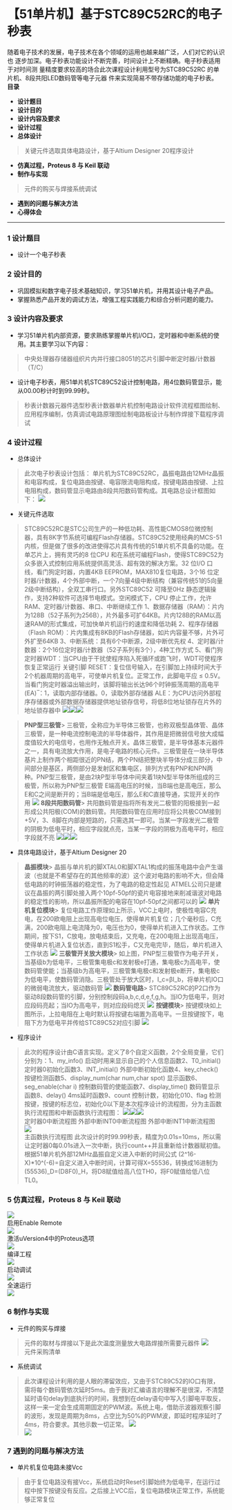 # 【51单片机】基于STC89C52RC的电子秒表

随着电子技术的发展，电子技术在各个领域的运用也越来越广泛，人们对它的认识也 逐步加深。电子秒表功能设计不断完善，时间设计上不断精确。电子秒表适用于对时间测 量精度要求较高的场合此次课程设计利用型号为STC89C52RC 的单片机、8段共阳LED数码管等电子元器 件来实现简易不带存储功能的电子秒表。<br />**目录**

- **设计题目**
- **设计目的**
- **设计内容及要求**
- **设计过程**
- **总体设计**
> 关键元件选取具体电路设计，基于Altium Designer 20程序设计

- **仿真过程，Proteus 8 与 Keil 联动**
- **制作与实现**
> 元件的购买与焊接系统调试

- **遇到的问题与解决方法**
- **心得体会**

---

<a name="ChwGC"></a>
### 1 设计题目

- 设计一个电子秒表
<a name="33XqR"></a>
### 2 设计目的

- 巩固模拟和数字电子技术基础知识，学习51单片机，并用其设计电子产品。
- 掌握熟悉产品开发的调试方法，增强工程实践能力和综合分析问题的能力。
<a name="Nw7GW"></a>
### 3 设计内容及要求

- 学习51单片机内部资源，要求熟练掌握单片机I/O口，定时器和中断系统的使用。其主要学习以下内容：
> 中央处理器存储器组织片内并行接口8051的芯片引脚中断定时器/计数器（T/C）

- 设计电子秒表，用51单片机STC89C52设计控制电路，用4位数码管显示，能从00.00秒计时到99.99秒。
> 秒表计数器元器件选型秒表计数器单片机控制电路设计软件流程框图绘制、应用程序编制，仿真调试电路原理图绘制电路板设计与制作焊接下载程序调试
<a name="Lc5Kl"></a>
### 4 设计过程

- 总体设计
> 此次电子秒表设计包括： 单片机为STC89C52RC，晶振电路由12MHz晶振和电容构成，复位电路由按键、电容限流电阻构成，按键电路由按键、上拉电阻构成，数码管显示电路由8段共阳数码管构成。其电路总设计框图如下：
![](https://cdn.nlark.com/yuque/0/2021/jpeg/1593351/1610972443890-f5040919-408f-41b4-944d-5ddbaf2c723b.jpeg#align=left&display=inline&height=313&margin=%5Bobject%20Object%5D&originHeight=450&originWidth=720&size=0&status=done&style=none&width=500)<br />

- 关键元件选取
> STC89C52RC是STC公司生产的一种低功耗、高性能CMOS8位微控制器，具有8K字节系统可编程Flash存储器。STC89C52使用经典的MCS-51内核，但是做了很多的改进使得芯片具有传统的51单片机不具备的功能。在单芯片上，拥有灵巧的8 位CPU 和在系统可编程Flash，使得STC89C52为众多嵌入式控制应用系统提供高灵活、超有效的解决方案。32 位I/O 口线，看门狗定时器，内置4KB EEPROM，MAX810复位电路，3个16 位定时器/计数器，4个外部中断，一个7向量4级中断结构（兼容传统51的5向量2级中断结构），全双工串行口。另外STC89C52 可降至0Hz 静态逻辑操作，支持2种软件可选择节电模式。空闲模式下，CPU 停止工作，允许RAM、定时器/计数器、串口、中断继续工作 1、数据存储器（RAM）：片内为128B（52子系列为256B），片外最多可扩64KB。片内128B的RAM以高速RAM的形式集成，可加快单片机运行的速度和降低功耗 2、程序存储器（Flash ROM）：片内集成有8KB的Flash存储器，如片内容量不够，片外可外扩至64KB 3、中断系统：具有6个中断源，2级中断优先权 4、定时器/计数器：2个16位定时器/计数器（52子系列有3个），4种工作方式 5、看门狗定时器WDT：当CPU由于干扰使程序陷入死循环或跑飞时，WDT可使程序恢复正常运行 关键引脚 RESET：复位信号输入，在引脚加上持续时间大于2个机器周期的高电平，可使单片机复位。正常工作，此脚电平应 ≤ 0.5V。当看门狗定时器溢出输出时，该脚将输出长达96个时钟振荡周期的高电平 (EA) ̅：1，读取内部存储器。0，读取外部存储器 ALE：为CPU访问外部程序存储器或外部数据存储器提供地址锁存信号，将低8位地址锁存在片外的地址锁存器中
![](https://cdn.nlark.com/yuque/0/2021/jpeg/1593351/1610972443833-8a91738f-1922-4788-95cc-31f71c811102.jpeg#align=left&display=inline&height=294&margin=%5Bobject%20Object%5D&originHeight=555&originWidth=483&size=0&status=done&style=none&width=256)![](https://cdn.nlark.com/yuque/0/2021/jpeg/1593351/1610972443876-c9f9f096-c682-40ec-8d23-85722eece765.jpeg#align=left&display=inline&height=288&margin=%5Bobject%20Object%5D&originHeight=414&originWidth=720&size=0&status=done&style=none&width=500)![](https://cdn.nlark.com/yuque/0/2021/jpeg/1593351/1610972443894-b836dd0f-1d01-4f54-8b02-b58ed474ea0f.jpeg#align=left&display=inline&height=271&margin=%5Bobject%20Object%5D&originHeight=300&originWidth=501&size=0&status=done&style=none&width=453)<br />

> **PNP型三极管**> 三极管，全称应为半导体三极管，也称双极型晶体管、晶体三极管，是一种电流控制电流的半导体器件，其作用是把微弱信号放大成幅度值较大的电信号，也用作无触点开关。晶体三极管，是半导体基本元器件之一，具有电流放大作用，是电子电路的核心元件。三极管是在一块半导体基片上制作两个相距很近的PN结，两个PN结把整块半导体分成三部分，中间部分是基区，两侧部分是发射区和集电区，排列方式有PNP和NPN两种。PNP型三极管，是由2块P型半导体中间夹着1块N型半导体所组成的三极管，所以称为PNP型三极管 E端高电压的时候，当B端也是高电压，那么E和C之间是断开的；当B端是低电压，那么E和C直接导通，实现开关的作用
![](https://cdn.nlark.com/yuque/0/2021/jpg/1593351/1610972443889-40c5ffe2-9697-4c06-9bf3-e8bd7e9f77a6.jpg#align=left&display=inline&height=272&margin=%5Bobject%20Object%5D&originHeight=355&originWidth=279&size=0&status=done&style=none&width=214)
> **8段共阳数码管**> 共阳数码管是指将所有发光二极管的阳极接到一起形成公共阳极(COM)的数码管。共阳数码管在应用时应将公共极COM接到+5V，3、8脚在内部是短路的，只需选其一即可。当某一字段发光二极管的阴极为低电平时，相应字段就点亮，当某一字段的阴极为高电平时，相应字段就不亮
![](https://cdn.nlark.com/yuque/0/2021/png/1593351/1610972443896-68987917-9b2b-4ff3-8bfa-8527e49f6c48.png#align=left&display=inline&height=181&margin=%5Bobject%20Object%5D&originHeight=181&originWidth=144&size=0&status=done&style=none&width=144)![](https://cdn.nlark.com/yuque/0/2021/jpeg/1593351/1610972443894-8e209ccd-735a-4a7e-b1bc-3d62b124b51a.jpeg#align=left&display=inline&height=166&margin=%5Bobject%20Object%5D&originHeight=232&originWidth=217&size=0&status=done&style=none&width=155)![](https://cdn.nlark.com/yuque/0/2021/jpg/1593351/1610972443861-d83ef840-5713-484b-9795-a36b6d708dc4.jpg#align=left&display=inline&height=194&margin=%5Bobject%20Object%5D&originHeight=222&originWidth=300&size=0&status=done&style=none&width=262)<br />

- 具体电路设计，基于Altium Designer 20
> **晶振模块**> 晶振与单片机的脚XTAL0和脚XTAL1构成的振荡电路中会产生谐波（也就是不希望存在的其他频率的波）这个波对电路的影响不大，但会降低电路的时钟振荡器的稳定性，为了电路的稳定性起见 ATMEL公司只是建议在晶振的两引脚处接入两个10pf-50pf的瓷片电容接地来削减谐波对电路的稳定性的影响，所以晶振所配的电容在10pf-50pf之间都可以的
![](https://cdn.nlark.com/yuque/0/2021/jpg/1593351/1610972443997-a5e777ad-7188-4630-a0d2-9668fdd58e4a.jpg#align=left&display=inline&height=323&margin=%5Bobject%20Object%5D&originHeight=390&originWidth=604&size=0&status=done&style=none&width=500)
> **单片机复位模块**> 复位电路工作原理如上所示，VCC上电时，使极性电容C充电，在200欧电阻上出现高电位电压，使得单片机复位；几个毫秒后，C充满，200欧电阻上电流降为0，电压也为0，使得单片机进入工作状态。工作期间，按下S1，C放电，放电结束后，又充电，在200电阻上出现高电压，使得单片机进入复位状态，直到S1松手，C又充电完毕，随后，单片机进入工作状态
![](https://cdn.nlark.com/yuque/0/2021/jpeg/1593351/1610972443891-8a0d8053-6cfe-41f4-b4ba-36575938c9b5.jpeg#align=left&display=inline&height=208&margin=%5Bobject%20Object%5D&originHeight=299&originWidth=720&size=0&status=done&style=none&width=500)
> **三极管开关放大模块**> 如上图，PNP型三极管作为电子开关，当基级b为低电平，三极管集电极c和发射极e打通，集电极c为高电平，使数码管使能；当基级b为高电平，三极管集电极c和发射极e断开，集电极c为低电平，使数码管消隐。三极管处于放大区时，I_c=βI_b，将单片机IO口的微弱电流放大，驱动数码管
![](https://cdn.nlark.com/yuque/0/2021/jpeg/1593351/1610972443865-877f4add-e266-4f50-860c-caa1e6caac72.jpeg#align=left&display=inline&height=324&margin=%5Bobject%20Object%5D&originHeight=466&originWidth=720&size=0&status=done&style=none&width=500)
> **数码管电路**> STC89C52RC的P2口作为驱动8段数码管的引脚，分别控制段码a,b,c,d,e,f,g,h。当IO为低电平，则对应段码亮起；当IO为高电平，则对应段码熄灭
![](https://cdn.nlark.com/yuque/0/2021/jpeg/1593351/1610972443875-782408d1-8cd5-4c29-b19c-fb09ff5c5755.jpeg#align=left&display=inline&height=366&margin=%5Bobject%20Object%5D&originHeight=434&originWidth=720&size=0&status=done&style=none&width=607)
> **按键模块**> 按键模块如上图所示，上拉电阻在上电时默认将按键右端置为高电平。一旦按键按下，电阻下方为低电平并传给STC89C52对应引脚
![](https://cdn.nlark.com/yuque/0/2021/jpeg/1593351/1610972443925-316382bb-7ce8-4785-ba3e-8c6f74a07a51.jpeg#align=left&display=inline&height=491&margin=%5Bobject%20Object%5D&originHeight=707&originWidth=720&size=0&status=done&style=none&width=500)

- 程序设计
> 此次的程序设计由C语言实现。定义了8个自定义函数，2个全局变量，它们分别为：1、my_info() 启动时用来显示自己的个人信息函数2、T0_initial() 定时器0初始化函数3、INT_initial() 外部中断初始化函数4、key_check() 按键检测函数5、display_num(char num,char spot) 显示函数6、seg_enable(char i) 控制数码管的使能函数7、display_time() 数码管显示函数8、delay() 4ms延时函数9、count 控制计数，初始化010、flag 检测按键，按键的标志位，初始化0以下是本次程序设计的流程图，分为主函数执行流程图和中断函数执行流程图：
![](https://cdn.nlark.com/yuque/0/2021/jpg/1593351/1610972443887-c7c0ecea-074c-422a-96b0-a19f63f0687a.jpg#align=left&display=inline&height=319&margin=%5Bobject%20Object%5D&originHeight=319&originWidth=220&size=0&status=done&style=none&width=220)![](https://cdn.nlark.com/yuque/0/2021/jpeg/1593351/1610972443888-98bc113d-521d-4f4d-8517-672bd9e30e84.jpeg#align=left&display=inline&height=313&margin=%5Bobject%20Object%5D&originHeight=313&originWidth=216&size=0&status=done&style=none&width=216)![](https://cdn.nlark.com/yuque/0/2021/jpeg/1593351/1610972443892-1926194a-614c-4958-b395-99fd63281096.jpeg#align=left&display=inline&height=311&margin=%5Bobject%20Object%5D&originHeight=311&originWidth=214&size=0&status=done&style=none&width=214)<br />定时器0中断流程图                 外部中断INT0中断流程图          外部中断INT1中断流程图<br />![](https://cdn.nlark.com/yuque/0/2021/jpg/1593351/1610972443901-c7c8d83d-f47a-41bf-a099-b74fc372e87b.jpg#align=left&display=inline&height=696&margin=%5Bobject%20Object%5D&originHeight=696&originWidth=480&size=0&status=done&style=none&width=480)<br />主函数执行流程图
> 此次设计的时99.99秒表，精度为0.01s=10ms，所以需让定时器0每0.01s进入一次中断，执行count++并且重新给计数器赋初值。根据51单片机外部12MHz晶振自定义进入中断的时间公式 (2^16-X)*10^(-6)=自定义进入中断时间，计算可得X=55536，转换成16进制为(55536)_D=(D8F0)_H，将D8赋值给高八位TH0，将F0赋值给低八位TL0。
<a name="b1GXf"></a>
### 5 仿真过程，Proteus 8 与 Keil 联动
![](https://cdn.nlark.com/yuque/0/2021/jpeg/1593351/1610972443876-7911ca85-0f5f-4282-bea0-c88ce9ecac76.jpeg#align=left&display=inline&height=392&margin=%5Bobject%20Object%5D&originHeight=486&originWidth=720&size=0&status=done&style=none&width=580)<br />启用Enable Remote<br />![](https://cdn.nlark.com/yuque/0/2021/jpeg/1593351/1610972443899-f348f79b-6d3c-4516-a65c-18e666364f98.jpeg#align=left&display=inline&height=309&margin=%5Bobject%20Object%5D&originHeight=309&originWidth=554&size=0&status=done&style=none&width=554)<br />激活uVersion4中的Proteus选项<br />![](https://cdn.nlark.com/yuque/0/2021/jpeg/1593351/1610972443900-60a9137d-09da-4887-92b0-7bec14e7fcd2.jpeg#align=left&display=inline&height=103&margin=%5Bobject%20Object%5D&originHeight=103&originWidth=554&size=0&status=done&style=none&width=554)<br />编译工程<br />![](https://cdn.nlark.com/yuque/0/2021/jpg/1593351/1610972443911-a04fa39c-bdf8-409c-b3f0-e3e3273adbcb.jpg#align=left&display=inline&height=121&margin=%5Bobject%20Object%5D&originHeight=121&originWidth=554&size=0&status=done&style=none&width=554)<br />启动调试<br />![](https://cdn.nlark.com/yuque/0/2021/jpeg/1593351/1610972443884-4f950dc7-fac0-4196-82a6-46386924cc87.jpeg#align=left&display=inline&height=275&margin=%5Bobject%20Object%5D&originHeight=263&originWidth=554&size=0&status=done&style=none&width=580)<br />全速运行<br />![](https://cdn.nlark.com/yuque/0/2021/jpeg/1593351/1610972443905-635c7a2e-d170-49e1-af10-5cfbec58d169.jpeg#align=left&display=inline&height=325&margin=%5Bobject%20Object%5D&originHeight=404&originWidth=720&size=0&status=done&style=none&width=580)<br />

<a name="jJG0g"></a>
### 6 制作与实现

- 元件的购买与焊接
> 元件的取材与焊接以下是此次温度测量放大电路焊接所需要元器件
![](https://cdn.nlark.com/yuque/0/2021/jpeg/1593351/1610972443921-4708c702-b380-4cab-b860-5141111ce32b.jpeg#align=left&display=inline&height=449&margin=%5Bobject%20Object%5D&originHeight=504&originWidth=720&size=0&status=done&style=none&width=641)<br />元件采购清单

- 系统调试
> 此次课程设计利用的是人眼的滞留效应，又由于STC89C52的IO口有限，需将每个数码管依次延时5ms。由于我对汇编语言的理解不是很深，不清楚延时语句delay到底执行的时间，我想到在delay语句中写入引脚电平取反，这样一来一定会生成周期固定的PWM波。系统上电，借助示波器观察引脚的波形，发现是周期为8ms，占空比为50%的PWM波，即延时程序延时了4ms，符合要求。其他示数一切正常。
![](https://cdn.nlark.com/yuque/0/2021/jpeg/1593351/1610972443928-2972d825-a1f2-4a88-bdcc-e8b36ea1ce71.jpeg#align=left&display=inline&height=321&margin=%5Bobject%20Object%5D&originHeight=398&originWidth=720&size=0&status=done&style=none&width=580)<br />![](https://cdn.nlark.com/yuque/0/2021/jpeg/1593351/1610972443899-53433cc0-e354-4d93-aceb-57a10235ee67.jpeg#align=left&display=inline&height=319&margin=%5Bobject%20Object%5D&originHeight=396&originWidth=720&size=0&status=done&style=none&width=580)
<a name="34rEm"></a>
### 7 遇到的问题与解决方法

- 单片机复位电路未接Vcc
> 由于复位电路没有接Vcc，系统启动时Reset引脚始终为低电平，在运行过程中按下按键没有反应。之后接上VCC后，复位电路模块正常工作，系统能够正常复位
